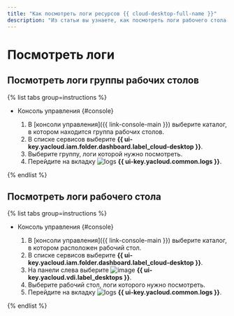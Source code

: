 ```yaml
---
title: "Как посмотреть логи ресурсов {{ cloud-desktop-full-name }}"
description: "Из статьи вы узнаете, как посмотреть логи рабочего стола и группы рабочих столов в {{ cloud-desktop-name }}."
---
```


# Посмотреть логи

## Посмотреть логи группы рабочих столов

{% list tabs group=instructions %}

- Консоль управления {#console}

  1. В [консоли управления]({{ link-console-main }}) выберите каталог, в котором находится группа рабочих столов.
  1. В списке сервисов выберите **{{ ui-key.yacloud.iam.folder.dashboard.label_cloud-desktop }}**.
  1. Выберите группу, логи которой нужно посмотреть.
  1. Перейдите на вкладку ![logs](../../_assets/console-icons/receipt.svg) **{{ ui-key.yacloud.common.logs }}**.

{% endlist %}

## Посмотреть логи рабочего стола

{% list tabs group=instructions %}

- Консоль управления {#console}

  1. В [консоли управления]({{ link-console-main }}) выберите каталог, в котором расположен рабочий стол.
  1. В списке сервисов выберите **{{ ui-key.yacloud.iam.folder.dashboard.label_cloud-desktop }}**.
  1. На панели слева выберите ![image](../../_assets/console-icons/display.svg) **{{ ui-key.yacloud.vdi.label_desktops }}**.
  1. Выберите рабочий стол, логи которого нужно посмотреть.
  1. Перейдите на вкладку ![logs](../../_assets/console-icons/receipt.svg) **{{ ui-key.yacloud.common.logs }}**.

{% endlist %}

